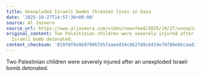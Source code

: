```yaml
---
title: Unexploded Israeli bombs threaten lives in Gaza
date: '2025-10-27T14:57:36+00:00'
source: Al Jazeera
source_url: https://www.aljazeera.com/video/newsfeed/2025/10/27/unexploded-israeli-bombs-threaten-lives-in-gaza?traffic_source=rss
original_content: Two Palestinian children were severely injured after an unexploded
  Israeli bomb detonated.
content_checksum: '01978f8e9b979067d5faaee834c8627d8c6419e70f86ebbcaad2ee4cc461b94c'
---
```


Two Palestinian children were severely injured after an unexploded Israeli bomb detonated.

